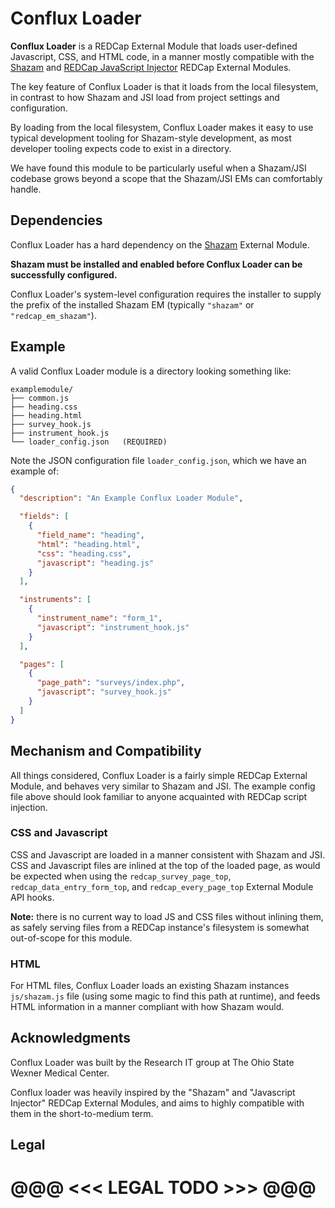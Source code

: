 
# Conflux Loader

**Conflux Loader** is a REDCap External Module that loads user-defined
Javascript, CSS, and HTML code, in a manner mostly compatible with the
[Shazam](https://github.com/susom/redcap-em-shazam) and [REDCap JavaScript
Injector](https://github.com/grezniczek/redcap_javascript_injector) REDCap
External Modules.

The key feature of Conflux Loader is that it loads from the local filesystem, in
contrast to how Shazam and JSI load from project settings and configuration.

By loading from the local filesystem, Conflux Loader makes it easy to use
typical development tooling for Shazam-style development, as most developer
tooling expects code to exist in a directory.

We have found this module to be particularly useful when a Shazam/JSI codebase
grows beyond a scope that the Shazam/JSI EMs can comfortably handle.

## Dependencies

Conflux Loader has a hard dependency on the
[Shazam](https://github.com/susom/redcap-em-shazam) External Module.

**Shazam must be installed and enabled before Conflux Loader can be successfully
configured.**

Conflux Loader's system-level configuration requires the installer to supply the
prefix of the installed Shazam EM (typically `"shazam"` or
`"redcap_em_shazam"`).

## Example

A valid Conflux Loader module is a directory looking something like:

```
examplemodule/
├── common.js
├── heading.css
├── heading.html
├── survey_hook.js
├── instrument_hook.js
└── loader_config.json   (REQUIRED)
```

Note the JSON configuration file `loader_config.json`, which we have an example of:

```json
{
  "description": "An Example Conflux Loader Module",

  "fields": [
    {
      "field_name": "heading",
      "html": "heading.html",
      "css": "heading.css",
      "javascript": "heading.js"
    }
  ],

  "instruments": [
    {
      "instrument_name": "form_1",
      "javascript": "instrument_hook.js"
    }
  ],

  "pages": [
    {
      "page_path": "surveys/index.php",
      "javascript": "survey_hook.js"
    }
  ]
}
```

## Mechanism and Compatibility

All things considered, Conflux Loader is a fairly simple REDCap External Module,
and behaves very similar to Shazam and JSI. The example config file above should
look familiar to anyone acquainted with REDCap script injection.

### CSS and Javascript

CSS and Javascript are loaded in a manner consistent with Shazam and JSI. CSS
and Javascript files are inlined at the top of the loaded page, as would be
expected when using the `redcap_survey_page_top`, `redcap_data_entry_form_top`,
and `redcap_every_page_top` External Module API hooks.

**Note:** there is no current way to load JS and CSS files without inlining
them, as safely serving files from a REDCap instance's filesystem is somewhat
out-of-scope for this module.

### HTML

For HTML files, Conflux Loader loads an existing Shazam instances `js/shazam.js`
file (using some magic to find this path at runtime), and feeds HTML information
in a manner compliant with how Shazam would.

## Acknowledgments

Conflux Loader was built by the Research IT group at The Ohio State Wexner
Medical Center.

Conflux loader was heavily inspired by the "Shazam" and "Javascript Injector"
REDCap External Modules, and aims to highly compatible with them in the
short-to-medium term.

## Legal

# @@@ <<< LEGAL TODO >>> @@@
